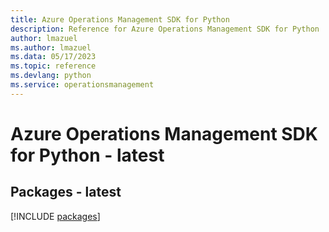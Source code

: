 ```yaml
---
title: Azure Operations Management SDK for Python
description: Reference for Azure Operations Management SDK for Python
author: lmazuel
ms.author: lmazuel
ms.data: 05/17/2023
ms.topic: reference
ms.devlang: python
ms.service: operationsmanagement
---
```

# Azure Operations Management SDK for Python - latest
## Packages - latest
[!INCLUDE [packages](operations-management-index.md)]